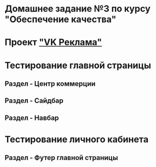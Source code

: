 # Домашнее задание №3 по курсу "Обеспечение качества"

# Проект ["VK Реклама"](https://ads.vk.com)

# Тестирование главной страницы
## Раздел - Центр коммерции
## Раздел - Сайдбар
## Раздел - Навбар
# Тестирование личного кабинета
## Раздел - Футер главной страницы
